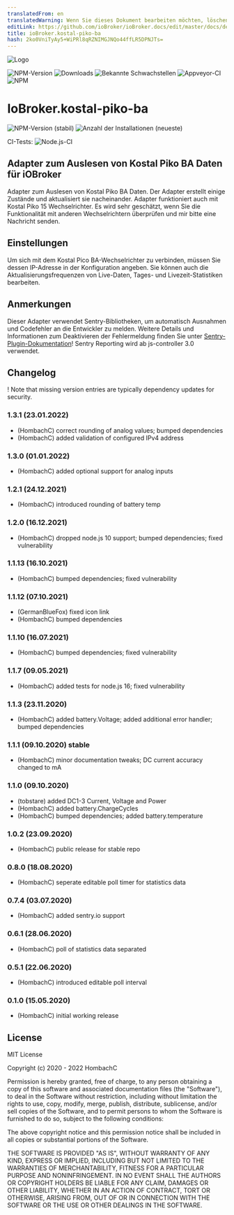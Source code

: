 ```yaml
---
translatedFrom: en
translatedWarning: Wenn Sie dieses Dokument bearbeiten möchten, löschen Sie bitte das Feld "translationsFrom". Andernfalls wird dieses Dokument automatisch erneut übersetzt
editLink: https://github.com/ioBroker/ioBroker.docs/edit/master/docs/de/adapterref/iobroker.kostal-piko-ba/README.md
title: ioBroker.kostal-piko-ba
hash: 2ko0VniTyAy5+WiPRl8qRZNIMGJNQo44ffLR5DPNJTs=
---
```

![Logo](../../../en/adapterref/iobroker.kostal-piko-ba/admin/picoba.png)

![NPM-Version](http://img.shields.io/npm/v/iobroker.kostal-piko-ba.svg)
![Downloads](https://img.shields.io/npm/dm/iobroker.kostal-piko-ba.svg)
![Bekannte Schwachstellen](https://snyk.io/test/github/hombach/ioBroker.kostal-piko-ba/badge.svg)
![Appveyor-CI](https://ci.appveyor.com/api/projects/status/github/hombach/ioBroker.kostal-piko-ba?branch=master&svg=true)
![NPM](https://nodei.co/npm/iobroker.kostal-piko-ba.png?downloads=true)

# IoBroker.kostal-piko-ba
![NPM-Version (stabil)](http://ioBroker.live/badges/kostal-piko-ba-stable.svg) ![Anzahl der Installationen (neueste)](http://ioBroker.live/badges/kostal-piko-ba-installed.svg)

CI-Tests: ![Node.js-CI](https://github.com/hombach/ioBroker.kostal-piko-ba/workflows/Node.js%20CI/badge.svg)

## Adapter zum Auslesen von Kostal Piko BA Daten für iOBroker
Adapter zum Auslesen von Kostal Piko BA Daten. Der Adapter erstellt einige Zustände und aktualisiert sie nacheinander.
Adapter funktioniert auch mit Kostal Piko 15 Wechselrichter.
Es wird sehr geschätzt, wenn Sie die Funktionalität mit anderen Wechselrichtern überprüfen und mir bitte eine Nachricht senden.

## Einstellungen
Um sich mit dem Kostal Pico BA-Wechselrichter zu verbinden, müssen Sie dessen IP-Adresse in der Konfiguration angeben.
Sie können auch die Aktualisierungsfrequenzen von Live-Daten, Tages- und Livezeit-Statistiken bearbeiten.

## Anmerkungen
Dieser Adapter verwendet Sentry-Bibliotheken, um automatisch Ausnahmen und Codefehler an die Entwickler zu melden. Weitere Details und Informationen zum Deaktivieren der Fehlermeldung finden Sie unter [Sentry-Plugin-Dokumentation](https://github.com/ioBroker/plugin-sentry#plugin-sentry)! Sentry Reporting wird ab js-controller 3.0 verwendet.

## Changelog

! Note that missing version entries are typically dependency updates for security.

### 1.3.1 (23.01.2022)
* (HombachC) correct rounding of analog values; bumped dependencies
* (HombachC) added validation of configured IPv4 address

### 1.3.0 (01.01.2022)
* (HombachC) added optional support for analog inputs

### 1.2.1 (24.12.2021)
* (HombachC) introduced rounding of battery temp

### 1.2.0 (16.12.2021)
* (HombachC) dropped node.js 10 support; bumped dependencies; fixed vulnerability

### 1.1.13 (16.10.2021)
* (HombachC) bumped dependencies; fixed vulnerability

### 1.1.12 (07.10.2021)
* (GermanBlueFox) fixed icon link
* (HombachC) bumped dependencies

### 1.1.10 (16.07.2021)
* (HombachC) bumped dependencies; fixed vulnerability

### 1.1.7 (09.05.2021)
* (HombachC) added tests for node.js 16; fixed vulnerability

### 1.1.3 (23.11.2020)
* (HombachC) added battery.Voltage; added additional error handler; bumped dependencies

### 1.1.1 (09.10.2020) stable
* (HombachC) minor documentation tweaks; DC current accuracy changed to mA

### 1.1.0 (09.10.2020)
* (tobstare) added DC1-3 Current, Voltage and Power
* (HombachC) added battery.ChargeCycles
* (HombachC) bumped dependencies; added battery.temperature

### 1.0.2 (23.09.2020)
* (HombachC) public release for stable repo
### 0.8.0 (18.08.2020)
* (HombachC) seperate editable poll timer for statistics data
### 0.7.4 (03.07.2020)
* (HombachC) added sentry.io support
### 0.6.1 (28.06.2020)
* (HombachC) poll of statistics data separated
### 0.5.1 (22.06.2020)
* (HombachC) introduced editable poll interval 
### 0.1.0 (15.05.2020)
* (HombachC) initial working release

## License
MIT License

Copyright (c) 2020 - 2022 HombachC

Permission is hereby granted, free of charge, to any person obtaining a copy
of this software and associated documentation files (the "Software"), to deal
in the Software without restriction, including without limitation the rights
to use, copy, modify, merge, publish, distribute, sublicense, and/or sell
copies of the Software, and to permit persons to whom the Software is
furnished to do so, subject to the following conditions:

The above copyright notice and this permission notice shall be included in all
copies or substantial portions of the Software.

THE SOFTWARE IS PROVIDED "AS IS", WITHOUT WARRANTY OF ANY KIND, EXPRESS OR
IMPLIED, INCLUDING BUT NOT LIMITED TO THE WARRANTIES OF MERCHANTABILITY,
FITNESS FOR A PARTICULAR PURPOSE AND NONINFRINGEMENT. IN NO EVENT SHALL THE
AUTHORS OR COPYRIGHT HOLDERS BE LIABLE FOR ANY CLAIM, DAMAGES OR OTHER
LIABILITY, WHETHER IN AN ACTION OF CONTRACT, TORT OR OTHERWISE, ARISING FROM,
OUT OF OR IN CONNECTION WITH THE SOFTWARE OR THE USE OR OTHER DEALINGS IN THE
SOFTWARE.